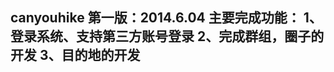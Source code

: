 ﻿canyouhike 
第一版：2014.6.04
主要完成功能：
1、登录系统、支持第三方账号登录
2、完成群组，圈子的开发
3、目的地的开发
-------------------------------------------------------------